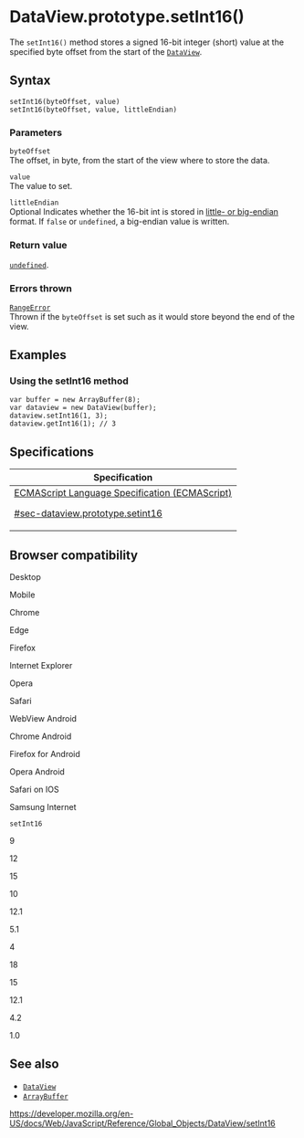 # DataView.prototype.setInt16()

The `setInt16()` method stores a signed 16-bit integer (short) value at the specified byte offset from the start of the [`DataView`](../dataview).

## Syntax

    setInt16(byteOffset, value)
    setInt16(byteOffset, value, littleEndian)

### Parameters

`byteOffset`  
The offset, in byte, from the start of the view where to store the data.

`value`  
The value to set.

`littleEndian`  
<span class="badge inline optional">Optional</span> Indicates whether the 16-bit int is stored in [little- or big-endian](https://developer.mozilla.org/en-US/docs/Glossary/Endianness) format. If `false` or `undefined`, a big-endian value is written.

### Return value

[`undefined`](../undefined).

### Errors thrown

[`RangeError`](../rangeerror)  
Thrown if the `byteOffset` is set such as it would store beyond the end of the view.

## Examples

### Using the setInt16 method

    var buffer = new ArrayBuffer(8);
    var dataview = new DataView(buffer);
    dataview.setInt16(1, 3);
    dataview.getInt16(1); // 3

## Specifications

<table><thead><tr class="header"><th>Specification</th></tr></thead><tbody><tr class="odd"><td><a href="https://tc39.es/ecma262/#sec-dataview.prototype.setint16">ECMAScript Language Specification (ECMAScript) 
<br/>


<span class="small">#sec-dataview.prototype.setint16</span></a></td></tr></tbody></table>

## Browser compatibility

Desktop

Mobile

Chrome

Edge

Firefox

Internet Explorer

Opera

Safari

WebView Android

Chrome Android

Firefox for Android

Opera Android

Safari on IOS

Samsung Internet

`setInt16`

9

12

15

10

12.1

5.1

4

18

15

12.1

4.2

1.0

## See also

-   [`DataView`](../dataview)
-   [`ArrayBuffer`](../arraybuffer)

<a href="https://developer.mozilla.org/en-US/docs/Web/JavaScript/Reference/Global_Objects/DataView/setInt16" class="_attribution-link">https://developer.mozilla.org/en-US/docs/Web/JavaScript/Reference/Global_Objects/DataView/setInt16</a>
